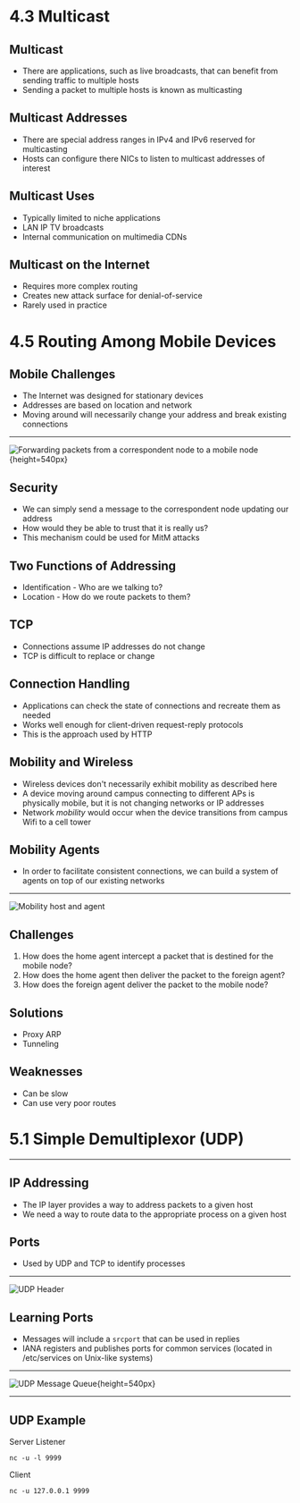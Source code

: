4.3 Multicast
=============

Multicast
---------

- There are applications, such as live broadcasts, that can benefit from sending traffic to multiple hosts
- Sending a packet to multiple hosts is known as multicasting

Multicast Addresses
-------------------

- There are special address ranges in IPv4 and IPv6 reserved for multicasting
- Hosts can configure there NICs to listen to multicast addresses of interest

Multicast Uses
--------------

- Typically limited to niche applications
- LAN IP TV broadcasts
- Internal communication on multimedia CDNs

Multicast on the Internet
-------------------------

- Requires more complex routing
- Creates new attack surface for denial-of-service
- Rarely used in practice

4.5 Routing Among Mobile Devices
================================

Mobile Challenges
-----------------

- The Internet was designed for stationary devices
- Addresses are based on location and network
- Moving around will necessarily change your address and break existing connections

---

![Forwarding packets from a correspondent node to a mobile node](https://book.systemsapproach.org/_images/f04-26-22092018.png){height=540px}

Security
--------

- We can simply send a message to the correspondent node updating our address
- How would they be able to trust that it is really us?
- This mechanism could be used for MitM attacks

Two Functions of Addressing
---------------------------

- Identification - Who are we talking to?
- Location - How do we route packets to them?

TCP
---

- Connections assume IP addresses do not change
- TCP is difficult to replace or change

Connection Handling
-------------------

- Applications can check the state of connections and recreate them as needed
- Works well enough for client-driven request-reply protocols
- This is the approach used by HTTP 

Mobility and Wireless
---------------------

- Wireless devices don't necessarily exhibit mobility as described here
- A device moving around campus connecting to different APs is physically mobile, but it is not changing networks or IP addresses
- Network *mobility* would occur when the device transitions from campus Wifi to a cell tower

Mobility Agents
---------------

- In order to facilitate consistent connections, we can build a system of agents on top of our existing networks

---

![Mobility host and agent](https://book.systemsapproach.org/_images/f04-27-9780123850591.png)

Challenges
----------

1. How does the home agent intercept a packet that is destined for the mobile node?
2. How does the home agent then deliver the packet to the foreign agent?
3. How does the foreign agent deliver the packet to the mobile node?

Solutions
---------

- Proxy ARP
- Tunneling

Weaknesses
----------

- Can be slow
- Can use very poor routes

5.1 Simple Demultiplexor (UDP)
==============================

---

IP Addressing
-------------

- The IP layer provides a way to address packets to a given host
- We need a way to route data to the appropriate process on a given host

Ports
-----

- Used by UDP and TCP to identify processes

---

![UDP Header](https://book.systemsapproach.org/_images/f05-01-9780123850591.png)

Learning Ports
--------------

- Messages will include a `srcport` that can be used in replies
- IANA registers and publishes ports for common services (located in /etc/services on Unix-like systems)

---

![UDP Message Queue](https://book.systemsapproach.org/_images/f05-02-9780123850591.png){height=540px}

---

UDP Example
-----------

Server Listener

```
nc -u -l 9999
```

Client

```
nc -u 127.0.0.1 9999
```
